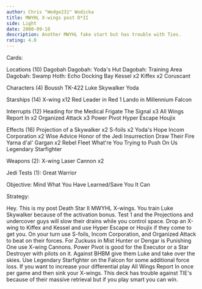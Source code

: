 ```yaml
---
author: Chris "Wedge231" Wodicka
title: MWYHL X-wings post D*II
side: Light
date: 2000-09-10
description: Another MWYHL fake start but has trouble with Ties.
rating: 4.0
---
```

Cards: 

Locations (10)
Dagobah
Dagobah: Yoda's Hut
Dagobah: Training Area
Dagobah: Swamp
Hoth: Echo Docking Bay
Kessel x2
Kiffex x2
Coruscant

Characters (4)
Boussh
TK-422
Luke Skywalker
Yoda

Starships (14)
X-wing x12
Red Leader in Red 1
Lando in Millennium Falcon

Interrupts (12)
Heading for the Medical Frigate
The Signal x3
All Wings Report In x2
Organized Attack x3
Power Pivot
Hyper Escape
Houjix

Effects (16)
Projection of a Skywalker x2
S-foils x2
Yoda's Hope
Incom Corporation x2
Wise Advice
Honor of the Jedi
Insurrection
Draw Their Fire
Yarna d'al' Gargan x2
Rebel Fleet
What're You Trying to Push On Us
Legendary Starfighter

Weapons (2):
X-wing Laser Cannon x2

Jedi Tests (1):
Great Warrior

Objective:
Mind What You Have Learned/Save You It Can

Strategy: 

Hey. This is my post Death Star II MWYHL X-wings. You train Luke Skywalker because of the activation bonus. Test 1 and the Projections and undercover guys will slow their drains while you control space. Drop an X-wing to Kiffex and Kessel and use Hyper Escape or Houjix if they come to get you. On your turn use S-foils, Incom Corporation, and Organized Attack to beat on their forces. For Zuckuss in Mist Hunter or Dengar is Punishing One use X-wing Cannons. Power Pivot is good for the Executor or a Star Destroyer with pilots on it. Against BHBM give them Luke and take over the skies. Use Legendary Starfighter on the Falcon for some additional force loss. If you want to increase your differential play All Wings Report In once per game and then sink your X-wings. This deck has trouble against TIE's because of their massive retrieval but if you play smart you can win.